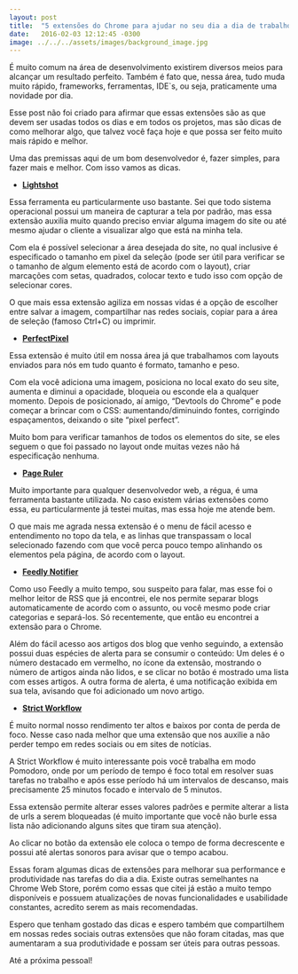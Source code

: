 ```yaml
---
layout: post
title:  "5 extensões do Chrome para ajudar no seu dia a dia de trabalho"
date:   2016-02-03 12:12:45 -0300
image: ../../../assets/images/background_image.jpg
---
```

É muito comum na área de desenvolvimento existirem diversos meios para alcançar um resultado perfeito. Também é fato que, nessa área, tudo muda muito rápido, frameworks, ferramentas, IDE`s, ou seja, praticamente uma novidade por dia.

Esse post não foi criado para afirmar que essas extensões são as que devem ser usadas todos os dias e em todos os projetos, mas são dicas de como melhorar algo, que talvez você faça hoje e que possa ser feito muito mais rápido e melhor.

 Uma das premissas aqui de um bom desenvolvedor é, fazer simples, para fazer mais e melhor. Com isso vamos as dicas.

- **[Lightshot](https://chrome.google.com/webstore/detail/lightshot-screenshot-tool/mbniclmhobmnbdlbpiphghaielnnpgdp?hl=pt-BR)**

Essa ferramenta eu particularmente uso bastante. Sei que todo sistema operacional possui um maneira de capturar a tela por padrão, mas essa extensão auxilia muito quando preciso enviar alguma imagem do site ou até mesmo ajudar o cliente a visualizar algo que está na minha tela.

Com ela é possível selecionar a área desejada do site, no qual inclusive é especificado o tamanho em pixel da seleção (pode ser útil para verificar se o tamanho de algum elemento está de acordo com o layout), criar marcações com setas, quadrados, colocar texto e tudo isso com opção de selecionar cores.

O que mais essa extensão agiliza em nossas vidas é a opção de escolher entre salvar a imagem, compartilhar nas redes sociais, copiar para a área de seleção (famoso Ctrl+C) ou imprimir.


- **[PerfectPixel](https://chrome.google.com/webstore/detail/perfectpixel-by-welldonec/dkaagdgjmgdmbnecmcefdhjekcoceebi?hl=pt-BR)**

Essa extensão é muito útil em nossa área já que trabalhamos com layouts enviados para nós em tudo quanto é formato, tamanho e peso.

Com ela você adiciona uma imagem, posiciona no local exato do seu site, aumenta e diminui a opacidade, bloqueia ou esconde ela a qualquer momento. Depois de posicionado, aí amigo, “Devtools do Chrome” e pode começar a brincar com o CSS: aumentando/diminuindo fontes, corrigindo espaçamentos, deixando o site “pixel perfect”.

Muito bom para verificar tamanhos de todos os elementos do site, se eles seguem o que foi passado no layout onde muitas vezes não há especificação nenhuma.


- **[Page Ruler](https://chrome.google.com/webstore/detail/page-ruler/jlpkojjdgbllmedoapgfodplfhcbnbpn?hl=pt-BR)**

Muito importante para qualquer desenvolvedor web, a régua, é uma ferramenta bastante utilizada. No caso existem várias extensões como essa, eu particularmente já testei muitas, mas essa hoje me atende bem.

O que mais me agrada nessa extensão é o menu de fácil acesso e entendimento no topo da tela, e as linhas que transpassam o local selecionado fazendo com que você perca pouco tempo alinhando os elementos pela página, de acordo com o layout.


- **[Feedly Notifier](https://chrome.google.com/webstore/detail/feedly-notifier/egikgfbhipinieabdmcpigejkaomgjgb)**

Como uso Feedly a muito tempo, sou suspeito para falar, mas esse foi o melhor leitor de RSS que já encontrei, ele nos permite separar blogs automaticamente de acordo com o assunto, ou você mesmo pode criar categorias e separá-los. Só recentemente, que então eu encontrei a extensão para o Chrome.

Além do fácil acesso aos artigos dos blog que venho seguindo, a extensão possui duas espécies de alerta para se consumir o conteúdo: Um deles é o número destacado em vermelho, no ícone da extensão, mostrando o número de artigos ainda não lidos, e se clicar no botão é mostrado uma lista com esses artigos. A outra forma de alerta, é uma notificação exibida em sua tela, avisando que foi adicionado um novo artigo.

- **[Strict Workflow](https://chrome.google.com/webstore/detail/strict-workflow/cgmnfnmlficgeijcalkgnnkigkefkbhd?hl=pt-BR)**

É muito normal nosso rendimento ter altos e baixos por conta de perda de foco. Nesse caso nada melhor que uma extensão  que nos auxilie a não perder tempo em redes sociais ou em sites de notícias.

A Strict Workflow é muito interessante pois você trabalha em modo Pomodoro, onde por um período de tempo é foco total em resolver suas tarefas no trabalho e após esse período há um intervalos de descanso, mais precisamente 25 minutos focado e intervalo de 5 minutos.

Essa extensão permite alterar esses valores padrões e permite alterar a lista de urls a serem bloqueadas (é muito importante que você não burle essa lista não adicionando alguns sites que tiram sua atenção).

Ao clicar no botão da extensão ele coloca o tempo de forma decrescente e possui até alertas sonoros para avisar que o tempo acabou.


Essas foram algumas dicas de extensões para melhorar sua performance e produtividade nas tarefas do dia a dia. Existe outras semelhantes na Chrome Web Store, porém como essas que citei já estão a muito tempo disponíveis e possuem atualizações de novas funcionalidades e usabilidade constantes, acredito serem as mais recomendadas.

Espero que tenham gostado das dicas e espero também que compartilhem em nossas redes sociais outras extensões que não foram citadas, mas que aumentaram a sua produtividade e possam ser úteis para outras pessoas.

Até a próxima pessoal!
